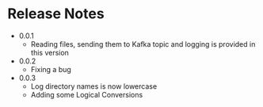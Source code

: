 # Release Notes

- 0.0.1
  - Reading files, sending them to Kafka topic and logging is provided in 
    this version
- 0.0.2
  - Fixing a bug
- 0.0.3
  - Log directory names is now lowercase
  - Adding some Logical Conversions 

